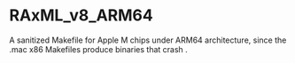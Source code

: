 # RAxML_v8_ARM64
A sanitized Makefile for Apple M chips under ARM64 architecture, since the .mac x86 Makefiles produce binaries that crash .

